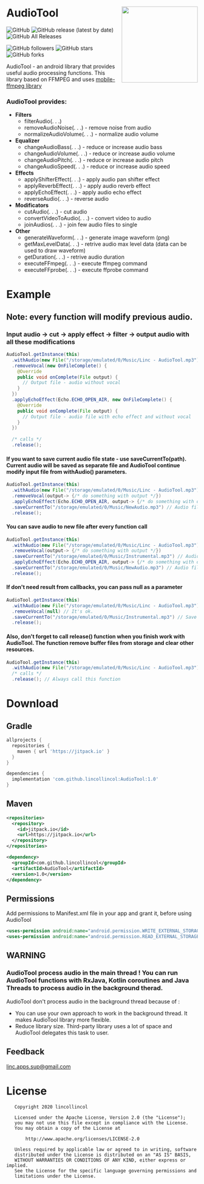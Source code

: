 # AudioTool<img align="right" src="https://github.com/lincollincol/AudioTool/blob/master/img/audio_tool_logo.png" width="200" height="200">
![GitHub](https://img.shields.io/github/license/lincollincol/AudioTool?style=flat-square)
![GitHub release (latest by date)](https://img.shields.io/github/v/release/lincollincol/AudioTool?style=flat-square)
![GitHub All Releases](https://img.shields.io/github/downloads/lincollincol/AudioTool/total?color=%23ffaa&style=flat-square)

![GitHub followers](https://img.shields.io/github/followers/lincollincol?style=social)
![GitHub stars](https://img.shields.io/github/stars/lincollincol/AudioTool?style=social)
![GitHub forks](https://img.shields.io/github/forks/lincollincol/AudioTool?style=social)

AudioTool - an android library that provides useful audio processing functions. This library based on FFMPEG and uses <a href="https://github.com/tanersener/mobile-ffmpeg">mobile-ffmpeg library</a>

### AudioTool provides:

<ul>
  <li> <b>Filters</b>
    <ul>
      <li>filterAudio(. . .)</li>
      <li>removeAudioNoise(. . .) - remove noise from audio</li>
      <li>normalizeAudioVolume(. . .) - normalize audio volume</li>
    </ul>
  </li>
  <li> <b>Equalizer</b>
    <ul>
      <li>changeAudioBass(. . .) - reduce or increase audio bass</li>
      <li>changeAudioVolume(. . .) - reduce or increase audio volume</li>
      <li>changeAudioPitch(. . .) - reduce or increase audio pitch</li>
      <li>changeAudioSpeed(. . .) - reduce or increase audio speed</li>
    </ul>
  </li>
  <li> <b>Effects</b>
     <ul>
      <li>applyShifterEffect(. . .) - apply audio pan shifter effect</li>
      <li>applyReverbEffect(. . .) - apply audio reverb effect</li>
      <li>applyEchoEffect(. . .) - apply audio echo effect</li>
      <li>reverseAudio(. . .) - reverse audio</li>
    </ul>
  </li>
    <li> <b>Modificators</b>
     <ul>
      <li>cutAudio(. . .) - cut audio</li>
      <li>convertVideoToAudio(. . .) - convert video to audio</li>
      <li>joinAudios(. . .) - join few audio files to single</li>
    </ul>
  </li>
  </li>
    <li> <b>Other</b>
     <ul>
      <li>generateWaveform(. . .) - generate image waveform (png)</li>
      <li>getMaxLevelData(. . .) - retrive audio max level data (data can be used to draw waveform)</li>
      <li>getDuration(. . .) - retrive audio duration</li>
      <li>executeFFmpeg(. . .) - execute ffmpeg command</li>
      <li>executeFFprobe(. . .) - execute ffprobe command</li>
    </ul>
  </li>
</ul>

# Example
## Note: every function will modify previous audio.
### Input audio -> cut -> apply effect -> filter -> output audio with all these modifications
``` java
AudioTool.getInstance(this)
  .withAudio(new File("/storage/emulated/0/Music/Linc - AudioTool.mp3"))
  .removeVocal(new OnFileComplete() {
    @Override
    public void onComplete(File output) {
      // Output file - audio without vocal
    }
  })
  .applyEchoEffect(Echo.ECHO_OPEN_AIR, new OnFileComplete() {
    @Override
    public void onComplete(File output) {
      // Output file - audio file with echo effect and without vocal 
    }
  })
                      
  /* calls */
  .release();
```
#### If you want to save current audio file state - use saveCurrentTo(path). Current audio will be saved as separate file and AudioTool continue modify input file from withAudio() parameters.
``` java
AudioTool.getInstance(this)
  .withAudio(new File("/storage/emulated/0/Music/Linc - AudioTool.mp3"))
  .removeVocal(output-> {/* do something with output */})
  .applyEchoEffect(Echo.ECHO_OPEN_AIR, output-> {/* do something with output */})
  .saveCurrentTo("/storage/emulated/0/Music/NewAudio.mp3") // Audio file with echo and without vocal
  .release();
```
#### You can save audio to new file after every function call
``` java
AudioTool.getInstance(this)
  .withAudio(new File("/storage/emulated/0/Music/Linc - AudioTool.mp3"))
  .removeVocal(output-> {/* do something with output */})
  .saveCurrentTo("/storage/emulated/0/Music/Instrumental.mp3") // Audio file without vocal
  .applyEchoEffect(Echo.ECHO_OPEN_AIR, output-> {/* do something with output */})
  .saveCurrentTo("/storage/emulated/0/Music/NewAudio.mp3") // Audio file with echo and without vocal
  .release();
```
#### If don't need result from callbacks, you can pass null as a parameter
``` java
AudioTool.getInstance(this)
  .withAudio(new File("/storage/emulated/0/Music/Linc - AudioTool.mp3"))
  .removeVocal(null) // It's ok. 
  .saveCurrentTo("/storage/emulated/0/Music/Instrumental.mp3") // Save audio without vocal to local file 
  .release();
```
#### Also, don't forget to call release() function when you finish work with AudioTool. The function remove buffer files from storage and clear other resources.
``` java
AudioTool.getInstance(this)
  .withAudio(new File("/storage/emulated/0/Music/Linc - AudioTool.mp3"))
  /* calls */
  .release(); // Always call this function 
```

# Download
## Gradle
``` groovy
allprojects {
  repositories {
    maven { url 'https://jitpack.io' }
  }
}
```
``` groovy
dependencies {
  implementation 'com.github.lincollincol:AudioTool:1.0'
}
```

## Maven
``` xml
<repositories>
  <repository>
    <id>jitpack.io</id>
    <url>https://jitpack.io</url>
  </repository>
</repositories>
```
``` xml
<dependency>
  <groupId>com.github.lincollincol</groupId>
  <artifactId>AudioTool</artifactId>
  <version>1.0</version>
</dependency>
```
## Permissions
Add permissions to Manifest.xml file in your app and grant it, before using AudioTool
``` xml
<uses-permission android:name="android.permission.WRITE_EXTERNAL_STORAGE" />
<uses-permission android:name="android.permission.READ_EXTERNAL_STORAGE" />
```

## WARNING
### AudioTool process audio in the main thread !  You can run AudioTool functions with RxJava, Kotlin coroutines and Java Threads to process audio in the background therad.
AudioTool don't process audio in the background thread because of :

* You can use your own approach to work in the background thread. It makes AudioTool library more flexible.
* Reduce library size. Third-party library uses a lot of space and AudioTool delegates this task to user.

## Feedback
<a href="https://mail.google.com">linc.apps.sup@gmail.com</a>

# License

```
   Copyright 2020 lincollincol

   Licensed under the Apache License, Version 2.0 (the "License");
   you may not use this file except in compliance with the License.
   You may obtain a copy of the License at

       http://www.apache.org/licenses/LICENSE-2.0

   Unless required by applicable law or agreed to in writing, software
   distributed under the License is distributed on an "AS IS" BASIS,
   WITHOUT WARRANTIES OR CONDITIONS OF ANY KIND, either express or implied.
   See the License for the specific language governing permissions and
   limitations under the License.
```
